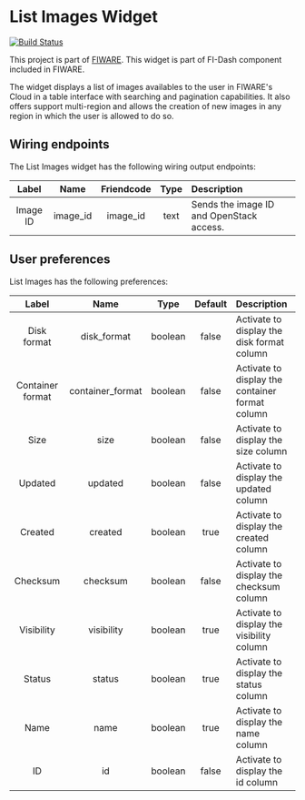 # List Images Widget

[![Build Status](https://build.conwet.fi.upm.es/jenkins/view/FI-Dash/job/Widget%20ListImages/badge/icon)](https://build.conwet.fi.upm.es/jenkins/view/FI-Dash/job/Widget%20ListImages/)

This project is part of [FIWARE](https://www.fiware.org/). This widget is part of FI-Dash component included in FIWARE.

The widget displays a list of images availables to the user in FIWARE's Cloud in a table interface with searching and pagination capabilities. It also offers support multi-region and allows the creation of new images in any region in which the user is allowed to do so.


## Wiring endpoints

The List Images widget has the following wiring output endpoints:

|Label|Name|Friendcode|Type|Description|
|:--:|:--:|:--:|:--:|:--|
|Image ID|image_id|image_id|text|Sends the image ID and OpenStack access.|


## User preferences

List Images has the following preferences:

|Label|Name|Type|Default|Description|
|:--:|:--:|:--:|:--:|:--|
|Disk format|disk_format|boolean|false|Activate to display the disk format column|
|Container format|container_format|boolean|false|Activate to display the container format column|
|Size|size|boolean|false|Activate to display the size column|
|Updated|updated|boolean|false|Activate to display the updated column|
|Created|created|boolean|true|Activate to display the created column|
|Checksum|checksum|boolean|false|Activate to display the checksum column|
|Visibility|visibility|boolean|true|Activate to display the visibility column|
|Status|status|boolean|true|Activate to display the status column|
|Name|name|boolean|true|Activate to display the name column|
|ID|id|boolean|false|Activate to display the id column|
